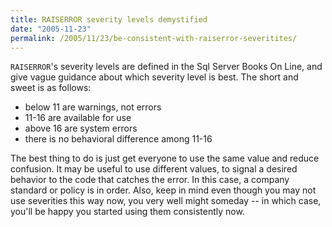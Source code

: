 ```yaml
---
title: RAISERROR severity levels demystified
date: "2005-11-23"
permalink: /2005/11/23/be-consistent-with-raiserror-severitites/
---
```

`RAISERROR`'s severity levels are defined in the Sql Server Books On Line, and give vague guidance about which severity level is best. The short and sweet is as follows:

*   below 11 are warnings, not errors
*   11-16 are available for use
*   above 16 are system errors
*   there is no behavioral difference among 11-16

The best thing to do is just get everyone to use the same value and reduce confusion. It may be useful to use different values, to signal a desired behavior to the code that catches the error. In this case, a company standard or policy is in order. Also, keep in mind even though you may not use severities this way now, you very well might someday -- in which case, you'll be happy you started using them consistently now.
